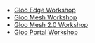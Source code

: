 
* [Gloo Edge Workshop](./gloo-edge/README.md)
* [Gloo Mesh Workshop](./gloo-mesh/README.md)
* [Gloo Mesh 2.0 Workshop](./gloo-mesh-2-0/README.md)
* [Gloo Portal Workshop](./gloo-portal/README.md)
